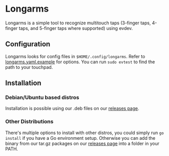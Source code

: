# Longarms

Longarms is a simple tool to recognize multitouch taps (3-finger taps, 4-finger taps, and 5-finger taps where supported) using evdev.

## Configuration

Longarms looks for config files in ```$HOME/.config/longarms```. Refer to [longarms.yaml.example](longarms.yaml.example) for options. You can run ```sudo evtest``` to find the path to your touchpad.

## Installation

### Debian/Ubuntu based distros

Installation is possible using our .deb files on our [releases page](https://github.com/mxash/longarms/releases).

### Other Distributions

There's multiple options to install with other distros, you could simply run ```go install``` if you have a Go environment setup. Otherwise you can add the binary from our tar.gz packages on our [releases page](https://github.com/mxash/longarms/releases) into a folder in your PATH.
